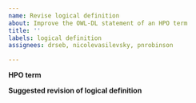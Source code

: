 ```yaml
---
name: Revise logical definition
about: Improve the OWL-DL statement of an HPO term
title: ''
labels: logical definition
assignees: drseb, nicolevasilevsky, pnrobinson

---
```


**HPO term**


**Suggested revision of logical definition**
